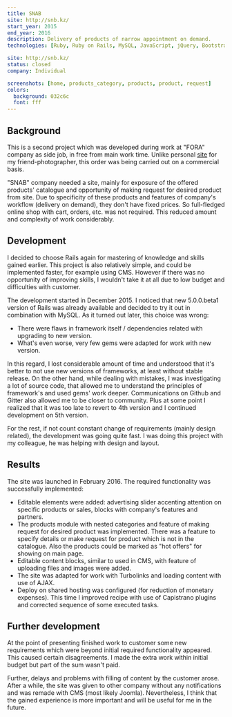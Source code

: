 ```yaml
---
title: SNAB
site: http://snb.kz/
start_year: 2015
end_year: 2016
description: Delivery of products of narrow appointment on demand.
technologies: [Ruby, Ruby on Rails, MySQL, JavaScript, jQuery, Bootstrap, Sass]

site: http://snb.kz/
status: closed
company: Individual

screenshots: [home, products_category, products, product, request]
colors:
  background: 032c6c
  font: fff
---
```


## Background

This is a second project which was developed during work at "FORA" company as side job, in free from main work time.
Unlike personal [site][Tatyana Nazarenko project] for my friend-photographer, this order was being carried out on a
commercial basis.

"SNAB" company needed a site, mainly for exposure of the offered products' catalogue and opportunity of making request 
for desired product from site. Due to specificity of these products and features of company's workflow (delivery on 
demand), they don't have fixed prices. So full-fledged online shop with cart, orders, etc. was not required. This 
reduced amount and complexity of work considerably.

## Development

I decided to choose Rails again for mastering of knowledge and skills gained earlier. This project is also relatively 
simple, and could be implemented faster, for example using CMS. However if there was no opportunity of improving skills,
I wouldn't take it at all due to low budget and difficulties with customer.

The development started in December 2015. I noticed that new 5.0.0.beta1 version of Rails was already available and 
decided to try it out in combination with MySQL. As it turned out later, this choice was wrong:

- There were flaws in framework itself / dependencies related with upgrading to new version.
- What's even worse, very few gems were adapted for work with new version.

In this regard, I lost considerable amount of time and understood that it's better to not use new versions of 
frameworks, at least without stable release. On the other hand, while dealing with mistakes, I was investigating a lot 
of source code, that allowed me to understand the principles of framework's and used gems' work deeper. Communications 
on Github and Gitter also allowed me to be closer to community. Plus at some point I realized that it was too late to 
revert to 4th version and I continued development on 5th version.

For the rest, if not count constant change of requirements (mainly design related), the development was going quite 
fast. I was doing this project with my colleague, he was helping with design and layout.

## Results

The site was launched in February 2016. The required functionality was successfully implemented:

- Editable elements were added: advertising slider accenting attention on specific products or sales, blocks with 
company's features and partners.
- The products module with nested categories and feature of making request for desired product was implemented. There 
was a feature to specify details or make request for product which is not in the catalogue. Also the products could be
marked as "hot offers" for showing on main page.
- Editable content blocks, similar to used in CMS, with feature of uploading files and images were added.
- The site was adapted for work with Turbolinks and loading content with use of AJAX.
- Deploy on shared hosting was configured (for reduction of monetary expenses). This time I improved recipe with use of
Capistrano plugins and corrected sequence of some executed tasks.

## Further development

At the point of presenting finished work to customer some new requirements which were beyond initial required 
functionality appeared. This caused certain disagreements. I made the extra work within initial budget but part of the 
sum wasn't paid.

Further, delays and problems with filling of content by the customer arose. After a while, the site was given to other
company without any notifications and was remade with CMS (most likely Joomla). Nevertheless, I think that the gained
experience is more important and will be useful for me in the future.

[Tatyana Nazarenko project]: /portfolio/tatyana-nazarenko/
